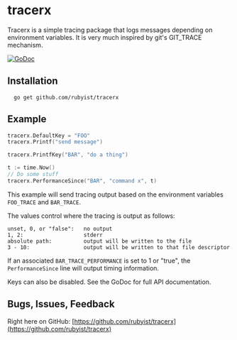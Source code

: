 # tracerx

Tracerx is a simple tracing package that logs messages depending on environment variables.
It is very much inspired by git's GIT_TRACE mechanism.

[![GoDoc](https://godoc.org/github.com/rubyist/tracerx?status.svg)](https://godoc.org/github.com/rubyist/tracerx)

## Installation

```
  go get github.com/rubyist/tracerx
```

## Example

```go
tracerx.DefaultKey = "FOO"
tracerx.Printf("send message")

tracerx.PrintfKey("BAR", "do a thing")

t := time.Now()
// Do some stuff
tracerx.PerformanceSince("BAR", "command x", t)
```

This example will send tracing output based on the environment variables `FOO_TRACE` and `BAR_TRACE`.

The values control where the tracing is output as follows:

```
unset, 0, or "false":   no output
1, 2:                   stderr
absolute path:          output will be written to the file
3 - 10:                 output will be written to that file descriptor
```

If an associated `BAR_TRACE_PERFORMANCE` is set to 1 or "true", the `PerformanceSince` line will
output timing information.

Keys can also be disabled. See the GoDoc for full API documentation.

## Bugs, Issues, Feedback

Right here on GitHub: [https://github.com/rubyist/tracerx](https://github.com/rubyist/tracerx)
